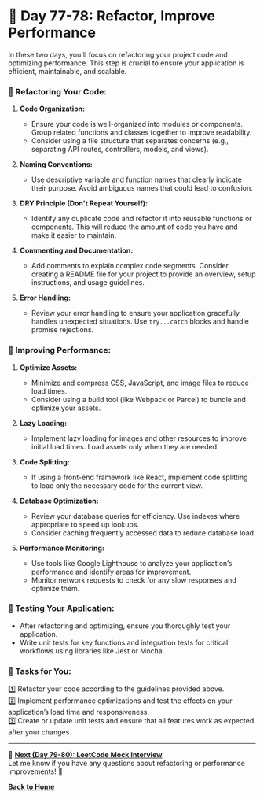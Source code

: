 # **🔹 Day 77-78: Refactor, Improve Performance**  

In these two days, you'll focus on refactoring your project code and optimizing performance. This step is crucial to ensure your application is efficient, maintainable, and scalable.

### **🔸 Refactoring Your Code:**

1. **Code Organization:**
   - Ensure your code is well-organized into modules or components. Group related functions and classes together to improve readability.
   - Consider using a file structure that separates concerns (e.g., separating API routes, controllers, models, and views).

2. **Naming Conventions:**
   - Use descriptive variable and function names that clearly indicate their purpose. Avoid ambiguous names that could lead to confusion.

3. **DRY Principle (Don't Repeat Yourself):**
   - Identify any duplicate code and refactor it into reusable functions or components. This will reduce the amount of code you have and make it easier to maintain.

4. **Commenting and Documentation:**
   - Add comments to explain complex code segments. Consider creating a README file for your project to provide an overview, setup instructions, and usage guidelines.

5. **Error Handling:**
   - Review your error handling to ensure your application gracefully handles unexpected situations. Use `try...catch` blocks and handle promise rejections.

### **🔸 Improving Performance:**

1. **Optimize Assets:**
   - Minimize and compress CSS, JavaScript, and image files to reduce load times.
   - Consider using a build tool (like Webpack or Parcel) to bundle and optimize your assets.

2. **Lazy Loading:**
   - Implement lazy loading for images and other resources to improve initial load times. Load assets only when they are needed.

3. **Code Splitting:**
   - If using a front-end framework like React, implement code splitting to load only the necessary code for the current view.

4. **Database Optimization:**
   - Review your database queries for efficiency. Use indexes where appropriate to speed up lookups.
   - Consider caching frequently accessed data to reduce database load.

5. **Performance Monitoring:**
   - Use tools like Google Lighthouse to analyze your application’s performance and identify areas for improvement.
   - Monitor network requests to check for any slow responses and optimize them.

### **🔸 Testing Your Application:**

- After refactoring and optimizing, ensure you thoroughly test your application.
- Write unit tests for key functions and integration tests for critical workflows using libraries like Jest or Mocha.

### **📝 Tasks for You:**

1️⃣ Refactor your code according to the guidelines provided above.  
2️⃣ Implement performance optimizations and test the effects on your application’s load time and responsiveness.  
3️⃣ Create or update unit tests and ensure that all features work as expected after your changes.  

---

🎯 **[Next (Day 79-80): LeetCode Mock Interview](../day_79-80/README.md)**  
Let me know if you have any questions about refactoring or performance improvements! 🚀

[**Back to Home**](../../../)